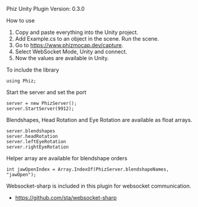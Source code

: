 Phiz Unity Plugin
Version: 0.3.0

How to use
1. Copy and paste everything into the Unity project.
2. Add Example.cs to an object in the scene. Run the scene.
3. Go to https://www.phizmocap.dev/capture.
4. Select WebSocket Mode, Unity and connect.
5. Now the values are available in Unity.

To include the library
```
using Phiz;
```

Start the server and set the port
```
server = new PhizServer();
server.StartServer(9912);
```

Blendshapes, Head Rotation and Eye Rotation are available as float arrays.
```
server.blendshapes
server.headRotation
server.leftEyeRotation
server.rightEyeRotation
```

Helper array are available for blendshape orders
```
int jawOpenIndex = Array.IndexOf(PhizServer.blendshapeNames, "jawOpen");
```

Websocket-sharp is included in this plugin for websocket communication.
- https://github.com/sta/websocket-sharp

